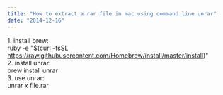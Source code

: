```yaml
---
title: "How to extract a rar file in mac using command line unrar"
date: "2014-12-16"
---
```


1\. install brew:  
ruby -e "$(curl -fsSL https://raw.githubusercontent.com/Homebrew/install/master/install)"  
2\. install unrar:  
brew install unrar  
3\. use unrar:  
unrar x file.rar
